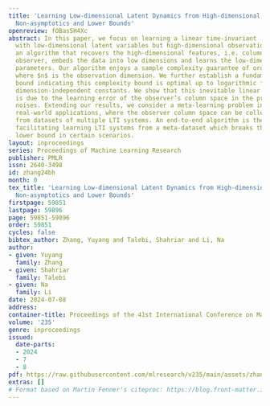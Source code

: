 ```yaml
---
title: 'Learning Low-dimensional Latent Dynamics from High-dimensional Observations:
  Non-asymptotics and Lower Bounds'
openreview: fOBas5H4Xc
abstract: In this paper, we focus on learning a linear time-invariant (LTI) model
  with low-dimensional latent variables but high-dimensional observations. We provide
  an algorithm that recovers the high-dimensional features, i.e. column space of the
  observer, embeds the data into low dimensions and learns the low-dimensional model
  parameters. Our algorithm enjoys a sample complexity guarantee of order $\tilde{\mathcal{O}}(n/\epsilon^2)$,
  where $n$ is the observation dimension. We further establish a fundamental lower
  bound indicating this complexity bound is optimal up to logarithmic factors and
  dimension-independent constants. We show that this inevitable linear factor of $n$
  is due to the learning error of the observer’s column space in the presence of high-dimensional
  noises. Extending our results, we consider a meta-learning problem inspired by various
  real-world applications, where the observer column space can be collectively learned
  from datasets of multiple LTI systems. An end-to-end algorithm is then proposed,
  facilitating learning LTI systems from a meta-dataset which breaks the sample complexity
  lower bound in certain scenarios.
layout: inproceedings
series: Proceedings of Machine Learning Research
publisher: PMLR
issn: 2640-3498
id: zhang24bh
month: 0
tex_title: 'Learning Low-dimensional Latent Dynamics from High-dimensional Observations:
  Non-asymptotics and Lower Bounds'
firstpage: 59851
lastpage: 59896
page: 59851-59896
order: 59851
cycles: false
bibtex_author: Zhang, Yuyang and Talebi, Shahriar and Li, Na
author:
- given: Yuyang
  family: Zhang
- given: Shahriar
  family: Talebi
- given: Na
  family: Li
date: 2024-07-08
address:
container-title: Proceedings of the 41st International Conference on Machine Learning
volume: '235'
genre: inproceedings
issued:
  date-parts:
  - 2024
  - 7
  - 8
pdf: https://raw.githubusercontent.com/mlresearch/v235/main/assets/zhang24bh/zhang24bh.pdf
extras: []
# Format based on Martin Fenner's citeproc: https://blog.front-matter.io/posts/citeproc-yaml-for-bibliographies/
---
```


